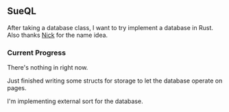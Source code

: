 ## SueQL
After taking a database class, I want to try implement a database in Rust.
Also thanks [Nick](https://github.com/schainic) for the name idea.

### Current Progress
There's nothing in right now.

Just finished writing some structs for storage to let the database operate on pages.

I'm implementing external sort for the database.
